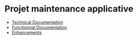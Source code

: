 # Projet maintenance applicative

- [Technical Documentation](./docs/technical-doc.md)
- [Functionnal Documentation](./docs/functionnal-doc.md)
- [Enhancements](./docs/enhancements.md)
